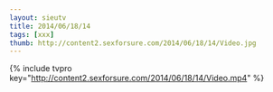 ```yaml
--- 
layout: sieutv
title: 2014/06/18/14
tags: [xxx]
thumb: http://content2.sexforsure.com/2014/06/18/14/Video.jpg
---
```

{% include tvpro key="http://content2.sexforsure.com/2014/06/18/14/Video.mp4" %} 
